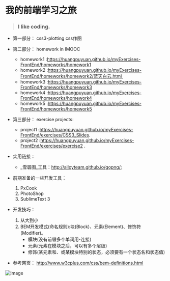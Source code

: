 # 我的前端学习之旅  
>### I like coding.

* 第一部分： css3-plotting	css作图

* 第二部分： homework in IMOOC
	* homework1 :https://huangpuyuan.github.io/myExercises-FrontEnd/homeworks/homework1
 	* homework2 :https://huangpuyuan.github.io/myExercises-FrontEnd/homeworks/homework2/蓝天白云.html 
	* homework3 :https://huangpuyuan.github.io/myExercises-FrontEnd/homeworks/homework3
	* homework4 :https://huangpuyuan.github.io/myExercises-FrontEnd/homeworks/homework4 
	* homework5 :https://huangpuyuan.github.io/myExercises-FrontEnd/homeworks/homework5
* 第三部分： exercise projects:
	* project1 :https://huangpuyuan.github.io/myExercises-FrontEnd/exercises/CSS3_Slides.	
	* project2 :https://huangpuyuan.github.io/myExercises-FrontEnd/exercises/exercise2 .
* 实用链接：	
	* _雪碧图_工具：http://alloyteam.github.io/gopng/;
* 前期准备的一些开发工具：
 	1. PxCook 
 	2. PhotoShop 
 	3. SublimeText 3
* 开发技巧：
 	1. 从大到小 
 	2. BEM开发模式(命名规则):块(Block)、元素(Element)、修饰符(Modifier)。
 		* 模块(没有前缀多个单词用-连接)
		* 元素(元素在模块之后，可以有多个层级)
		* 修饰(某元素和、或某模块特别的状态，必须要有一个状态名和状态值)
* 参考网页：
http://www.w3cplus.com/css/bem-definitions.html


![image](https://github.com/huangpuyuan/myExercises-FrontEnd/blob/master/pictureOfMind/%E5%89%8D%E7%AB%AF%E5%BC%80%E5%8F%91%E6%B5%81%E7%A8%8B.png)
